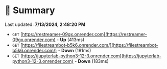 # 📖 Summary
Last updated: **7/13/2024, 2:48:20 PM**

- `GET` [https://restreamer-09gx.onrender.com](https://restreamer-09gx.onrender.com) - **Up** (413ms)
- `GET` [https://filestreambot-b5k6.onrender.com/](https://filestreambot-b5k6.onrender.com/) - **Down** (181ms)
- `GET` [https://jupyterlab-python3-12-3.onrender.com](https://jupyterlab-python3-12-3.onrender.com) - **Down** (183ms)
